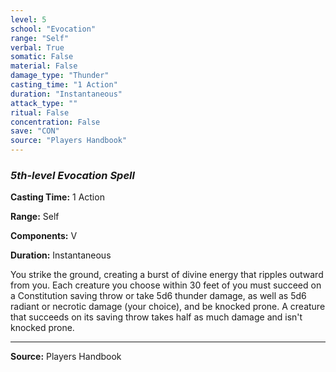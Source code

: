 ```yaml
---
level: 5
school: "Evocation"
range: "Self"
verbal: True
somatic: False
material: False
damage_type: "Thunder"
casting_time: "1 Action"
duration: "Instantaneous"
attack_type: ""
ritual: False
concentration: False
save: "CON"
source: "Players Handbook"
---
```


### *5th-level Evocation Spell*

**Casting Time:** 1 Action

**Range:** Self

**Components:** V

**Duration:** Instantaneous

You strike the ground, creating a burst of divine energy that ripples outward from you. Each creature you choose within 30 feet of you must succeed on a Constitution saving throw or take 5d6 thunder damage, as well as 5d6 radiant or necrotic damage (your choice), and be knocked prone. A creature that succeeds on its saving throw takes half as much damage and isn't knocked prone.

---
**Source:** Players Handbook
